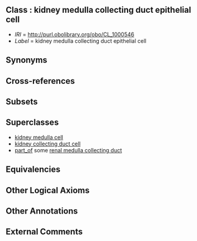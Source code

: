 
## Class : kidney medulla collecting duct epithelial cell

 * *IRI* = http://purl.obolibrary.org/obo/CL_1000546
 * *Label* = kidney medulla collecting duct epithelial cell

## Synonyms


## Cross-references


## Subsets


## Superclasses

 * [kidney medulla cell](../../CL/04/CL_1000504.md)
 * [kidney collecting duct cell](../../CL/25/CL_1001225.md)
 * [part_of](../../BFO/50/BFO_0000050.md) some [renal medulla collecting duct](../../UBERON/85/UBERON_0005185.md)

## Equivalencies


## Other Logical Axioms


## Other Annotations


## External Comments

